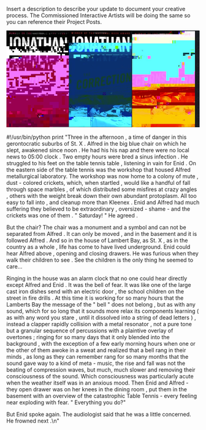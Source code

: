 Insert a description to describe your update to document your creative process. The Commissioned Interactive Artists will be doing the same so you can reference their Project Posts.

![Example Image](../project_images/cover.jpg?raw=true "Example Image")

#!/usr/bin/python
print "Three in the afternoon , a time of danger in this gerontocratic suburbs of St. X . Alfred in the big blue chair on which he slept, awakened since noon . He had his his nap and there were no local news to 05:00 clock . Two empty hours were bred a sinus infection . He struggled to his feet on the table tennis table , listening in vain for Enid .
On the eastern side of the table tennis was the workshop that housed Alfred metallurgical laboratory. The workshop was now home to a colony of mute , dust - colored crickets, which, when startled , would like a handful of fall through space marbles , of which distributed some misfires at crazy angles , others with the weight break down their own abundant protoplasm. All too easy to fall into , and cleanup more than Kleenex . Enid and Alfred had much suffering they believed to be extraordinary , oversized - shame - and the crickets was one of them .
" Saturday! " He agreed .

But the chair? The chair was a monument and a symbol and can not be separated from Alfred . It can only be moved , and in the basement and it is followed Alfred . And so in the house of Lambert Bay, as St. X , as in the country as a whole , life has come to have lived underground. Enid could hear Alfred above , opening and closing drawers. He was furious when they walk their children to see . See the children is the only thing he seemed to care...

Ringing in the house was an alarm clock that no one could hear directly except Alfred and Enid . It was the bell of fear. It was like one of the large cast iron dishes send with an electric door , the school children on the street in fire drills . At this time it is working for so many hours that the Lamberts Bay the message of the " bell " does not belong , but as with any sound, which for so long that it sounds more relax its components learning ( as with any word you stare , until it dissolved into a string of dead letters ) , instead a clapper rapidly collision with a metal resonator , not a pure tone but a granular sequence of percussions with a plaintive overlay of overtones ; ringing for so many days that it only blended into the background , with the exception of a few early morning hours when one or the other of them awoke in a sweat and realized that a bell rang in their minds , as long as they can remember rang for so many months that the sound gave way to a kind of meta - music, the rise and fall was not the beating of compression waves, but much, much slower and removing their consciousness of the sound. Which consciousness was particularly acute when the weather itself was in an anxious mood. Then Enid and Alfred - they open drawer was on her knees in the dining room , put them in the basement with an overview of the catastrophic Table Tennis - every feeling near exploding with fear.
" Everything you do?"

But Enid spoke again. The audiologist said that he was a little concerned. He frowned next .\n"

